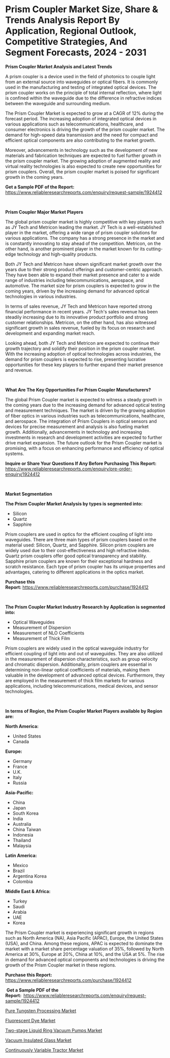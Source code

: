 <p><h1>Prism Coupler Market Size, Share & Trends Analysis Report By Application, Regional Outlook, Competitive Strategies, And Segment Forecasts, 2024 - 2031</h1></p><p><strong>Prism Coupler Market Analysis and Latest Trends</strong></p>
<p><p>A prism coupler is a device used in the field of photonics to couple light from an external source into waveguides or optical fibers. It is commonly used in the manufacturing and testing of integrated optical devices. The prism coupler works on the principle of total internal reflection, where light is confined within the waveguide due to the difference in refractive indices between the waveguide and surrounding medium.</p><p>The Prism Coupler Market is expected to grow at a CAGR of 12% during the forecast period. The increasing adoption of integrated optical devices in various applications such as telecommunications, healthcare, and consumer electronics is driving the growth of the prism coupler market. The demand for high-speed data transmission and the need for compact and efficient optical components are also contributing to the market growth.</p><p>Moreover, advancements in technology such as the development of new materials and fabrication techniques are expected to fuel further growth in the prism coupler market. The growing adoption of augmented reality and virtual reality technologies is also expected to create new opportunities for prism couplers. Overall, the prism coupler market is poised for significant growth in the coming years.</p></p>
<p><strong>Get a Sample PDF of the Report:&nbsp;</strong> <a href="https://www.reliableresearchreports.com/enquiry/request-sample/1924412">https://www.reliableresearchreports.com/enquiry/request-sample/1924412</a></p>
<p>&nbsp;</p>
<p><strong>Prism Coupler Major Market Players</strong></p>
<p><p>The global prism coupler market is highly competitive with key players such as JY Tech and Metricon leading the market. JY Tech is a well-established player in the market, offering a wide range of prism coupler solutions for various applications. The company has a strong presence in the market and is constantly innovating to stay ahead of the competition. Metricon, on the other hand, is another prominent player in the market known for its cutting-edge technology and high-quality products.</p><p>Both JY Tech and Metricon have shown significant market growth over the years due to their strong product offerings and customer-centric approach. They have been able to expand their market presence and cater to a wide range of industries including telecommunications, aerospace, and automotive. The market size for prism couplers is expected to grow in the coming years, driven by the increasing demand for advanced optical technologies in various industries.</p><p>In terms of sales revenue, JY Tech and Metricon have reported strong financial performance in recent years. JY Tech's sales revenue has been steadily increasing due to its innovative product portfolio and strong customer relationships. Metricon, on the other hand, has also witnessed significant growth in sales revenue, fueled by its focus on research and development and expanding market reach.</p><p>Looking ahead, both JY Tech and Metricon are expected to continue their growth trajectory and solidify their position in the prism coupler market. With the increasing adoption of optical technologies across industries, the demand for prism couplers is expected to rise, presenting lucrative opportunities for these key players to further expand their market presence and revenue.</p></p>
<p>&nbsp;</p>
<p><strong>What Are The Key Opportunities For Prism Coupler Manufacturers?</strong></p>
<p><p>The global Prism Coupler market is expected to witness a steady growth in the coming years due to the increasing demand for advanced optical testing and measurement techniques. The market is driven by the growing adoption of fiber optics in various industries such as telecommunications, healthcare, and aerospace. The integration of Prism Couplers in optical sensors and devices for precise measurement and analysis is also fueling market growth. Additionally, advancements in technology and increasing investments in research and development activities are expected to further drive market expansion. The future outlook for the Prism Coupler market is promising, with a focus on enhancing performance and efficiency of optical systems.</p></p>
<p><strong>Inquire or Share Your Questions If Any Before Purchasing This Report:</strong> <a href="https://www.reliableresearchreports.com/enquiry/pre-order-enquiry/1924412">https://www.reliableresearchreports.com/enquiry/pre-order-enquiry/1924412</a></p>
<p>&nbsp;</p>
<p><strong>Market Segmentation</strong></p>
<p><strong>The Prism Coupler Market Analysis by types is segmented into:</strong></p>
<p><ul><li>Silicon</li><li>Quartz</li><li>Sapphire</li></ul></p>
<p><p>Prism couplers are used in optics for the efficient coupling of light into waveguides. There are three main types of prism couplers based on the material used: Silicon, Quartz, and Sapphire. Silicon prism couplers are widely used due to their cost-effectiveness and high refractive index. Quartz prism couplers offer good optical transparency and stability. Sapphire prism couplers are known for their exceptional hardness and scratch resistance. Each type of prism coupler has its unique properties and advantages, catering to different applications in the optics market.</p></p>
<p><strong>Purchase this Report:&nbsp;</strong><a href="https://www.reliableresearchreports.com/purchase/1924412">https://www.reliableresearchreports.com/purchase/1924412</a></p>
<p>&nbsp;</p>
<p><strong>The Prism Coupler Market Industry Research by Application is segmented into:</strong></p>
<p><ul><li>Optical Waveguides</li><li>Measurement of Dispersion</li><li>Measurement of NLO Coefficients</li><li>Measurement of Thick Film</li></ul></p>
<p><p>Prism couplers are widely used in the optical waveguide industry for efficient coupling of light into and out of waveguides. They are also utilized in the measurement of dispersion characteristics, such as group velocity and chromatic dispersion. Additionally, prism couplers are essential in determining non-linear optical coefficients of materials, making them valuable in the development of advanced optical devices. Furthermore, they are employed in the measurement of thick film markets for various applications, including telecommunications, medical devices, and sensor technologies.</p></p>
<p>&nbsp;</p>
<p><strong>In terms of Region, the Prism Coupler Market Players available by Region are:</strong></p>
<p>
    <p> <strong> North America: </strong>
        <ul>
            <li>United States</li>
            <li>Canada</li>
        </ul>
        </p> 
    <p> <strong> Europe: </strong>
        <ul>
            <li>Germany</li>
            <li>France</li>
            <li>U.K.</li>
            <li>Italy</li>
            <li>Russia</li>
        </ul>
        </p> 
    <p> <strong> Asia-Pacific: </strong>
        <ul>
            <li>China</li>
            <li>Japan</li>
            <li>South Korea</li>
            <li>India</li>
            <li>Australia</li>
            <li>China Taiwan</li>
            <li>Indonesia</li>
            <li>Thailand</li>
            <li>Malaysia</li>
        </ul>
        </p> 
    <p> <strong> Latin America: </strong>
        <ul>
            <li>Mexico</li>
            <li>Brazil</li>
            <li>Argentina Korea</li>
            <li>Colombia</li>
        </ul>
        </p> 
    <p> <strong> Middle East & Africa: </strong>
        <ul>
            <li>Turkey</li>
            <li>Saudi</li>
            <li>Arabia</li>
            <li>UAE</li>
            <li>Korea</li>
        </ul>
    </p>
    </p>
<p><p>The Prism Coupler market is experiencing significant growth in regions such as North America (NA), Asia Pacific (APAC), Europe, the United States (USA), and China. Among these regions, APAC is expected to dominate the market with a market share percentage valuation of 35%, followed by North America at 30%, Europe at 20%, China at 10%, and the USA at 5%. The rise in demand for advanced optical components and technologies is driving the growth of the Prism Coupler market in these regions.</p></p>
<p><strong>Purchase this Report: </strong><a href="https://www.reliableresearchreports.com/purchase/1924412">https://www.reliableresearchreports.com/purchase/1924412</a></p>
<p>&nbsp;<strong>Get a Sample PDF of the Report:&nbsp;&nbsp;</strong><a href="https://www.reliableresearchreports.com/enquiry/request-sample/1924412">https://www.reliableresearchreports.com/enquiry/request-sample/1924412</a></p>
<p><strong></strong></p>
<p><p><a href="https://github.com/nancykennedykellievqfqt2/Market-Research-Report-List-1/blob/main/pure-tungsten-processing-market.md">Pure Tungsten Processing Market</a></p><p><a href="https://view.publitas.com/reportprime-1/fluorescent-dye-market-with-the-goal-of-estimating-the-market-size-and-future-growth-potential-of-various-market-segments-based-on-component-applications-end-user-and-region/">Fluorescent Dye Market</a></p><p><a href="https://meowing-canidae-761.notion.site/Two-stage-Liquid-Ring-Vacuum-Pumps-Market-Centers-on-Aspects-such-as-Market-Growth-Market-Share-Ma-81e9038dcf204c958904621a72c96f06">Two-stage Liquid Ring Vacuum Pumps Market</a></p><p><a href="https://view.publitas.com/reportprime-1/vacuum-insulated-glass-market-analysis-and-market-size-global-industry-overview-market-segmentation-and-forecast-2024-to-2031/">Vacuum Insulated Glass Market</a></p><p><a href="https://noble-drawer-34c.notion.site/Continuously-Variable-Tractor-Market-Furnish-Information-about-Market-Size-Market-Share-Market-Dyn-b827685474ff43da8719d286f2890bfa">Continuously Variable Tractor Market</a></p></p>